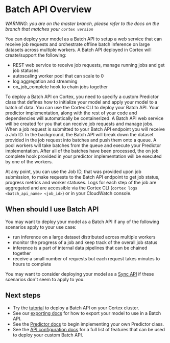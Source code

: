 # Batch API Overview

_WARNING: you are on the master branch, please refer to the docs on the branch that matches your `cortex version`_

You can deploy your model as a Batch API to setup a web service that can receive job requests and orchestrate offline batch inference on large datasets across multiple workers. A Batch API deployed in Cortex will create/support the following:

- REST web service to receive job requests, manage running jobs and get job statuses
- autoscaling worker pool that can scale to 0
- log aggregation and streaming
- on_job_complete hook to chain jobs together

To deploy a Batch API on Cortex, you need to specify a custom Predictor class that defines how to initialize your model and apply your model to a batch of data. You can use the Cortex CLI to deploy your Batch API. Your predictor implementation, along with the rest of your code and dependencies will automatically be containerized. A Batch API web service will be created for you that can receive job requests and manage jobs. When a job request is submitted to your Batch API endpoint you will receive a Job ID. In the background, the Batch API will break down the dataset provided in the job request into batches and push them onto a queue. A pool workers will take batches from the queue and execute your Predictor implementation. After all of the batches have been processed, the on job complete hook provided in your predictor implementation will be executed by one of the workers.

At any point, you can use the Job ID, that was provided upon job submission, to make requests to the Batch API endpoint to get job status, progress metrics and worker statuses. Logs for each step of the job are aggregated and are accessible via the Cortex CLI (`cortex logs <batch_api_name> <job_id>`) or in your CloudWatch console.

## When should I use Batch API

You may want to deploy your model as a Batch API if any of the following scenarios apply to your use case:

- run inference on a large dataset distributed across multiple workers
- monitor the progress of a job and keep track of the overall job status
- inference is a part of internal data pipelines that can be chained together
- receive a small number of requests but each request takes minutes to hours to complete

You may want to consider deploying your model as a [Sync API](#syncapi.md) if these scenarios don't seem to apply to you.

## Next steps

<!-- CORTEX_VERSION_MINOR -->
* Try the [tutorial](../../examples/sklearn/iris-classifier/README.md) to deploy a Batch API on your Cortex cluster.
* See our [exporting docs](../deployments/exporting.md) for how to export your model to use in a Batch API.
* See the [Predictor docs](batchapi/predictors.md) to begin implementing your own Predictor class.
* See the [API configuration docs](batchapi/api-configuration.md) for a full list of features that can be used to deploy your custom Batch API.


